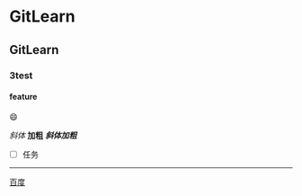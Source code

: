 # GitLearn

## GitLearn

### 3test

#### feature

😄

*斜体*
**加粗**
***斜体加粗***

* [ ] 任务

---

[百度](http://www.baidu.com)


